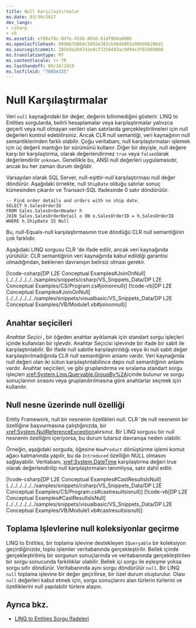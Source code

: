 ```yaml
---
title: Null Karşılaştırmalar
ms.date: 03/30/2017
dev_langs:
- csharp
- vb
ms.assetid: ef88af8c-8dfe-4556-8b56-81df960a900b
ms.openlocfilehash: 0996b7d864c5892e383cb98d4065e99b096206d1
ms.sourcegitcommit: 205b9a204742e9c77256d43ac9d94c3f82909808
ms.translationtype: MT
ms.contentlocale: tr-TR
ms.lasthandoff: 09/10/2019
ms.locfileid: "70854325"
---
```

# <a name="null-comparisons"></a>Null Karşılaştırmalar
Veri `null` kaynağındaki bir değer, değerin bilinmediğini gösterir. LINQ to Entities sorgularda, belirli hesaplamalar veya karşılaştırmalar yalnızca geçerli veya null olmayan verileri olan satırlarda gerçekleştirilmeleri için null değerleri kontrol edebilirsiniz. Ancak CLR null semantiği, veri kaynağının null semantiklerinden farklı olabilir. Çoğu veritabanı, null karşılaştırmaları işlemek için üç değerli mantığın bir sürümünü kullanır. Diğer bir deyişle, null değere karşı bir karşılaştırma, olarak değerlendirmez `true` veya `false`olarak değerlendirilir `unknown`. Genellikle bu, ANSI null değerleri uygulamasıdır, ancak bu her zaman durum değildir.  
  
 Varsayılan olarak SQL Server, null-eşittir-null karşılaştırması null değer döndürür. Aşağıdaki örnekte, null `ShipDate` olduğu satırlar sonuç kümesinden çıkarılır ve Transact-SQL ifadesinde 0 satır döndürülür.  
  
```  
-- Find order details and orders with no ship date.  
SELECT h.SalesOrderID  
FROM Sales.SalesOrderHeader h  
JOIN Sales.SalesOrderDetail o ON o.SalesOrderID = h.SalesOrderID  
WHERE h.ShipDate IS Null  
```  
  
 Bu, null-Equals-null karşılaştırmasının true döndüğü CLR null semantiğinin çok farklıdır.  
  
 Aşağıdaki LINQ sorgusu CLR 'de ifade edilir, ancak veri kaynağında yürütülür. CLR semantiğinin veri kaynağında kabul edildiği garantisi olmadığından, beklenen davranışın belirsiz olması gerekir.  
  
 [!code-csharp[DP L2E Conceptual Examples#JoinOnNull](../../../../../../samples/snippets/csharp/VS_Snippets_Data/DP L2E Conceptual Examples/CS/Program.cs#joinonnull)]
 [!code-vb[DP L2E Conceptual Examples#JoinOnNull](../../../../../../samples/snippets/visualbasic/VS_Snippets_Data/DP L2E Conceptual Examples/VB/Module1.vb#joinonnull)]  
  
## <a name="key-selectors"></a>Anahtar seçicileri  
 *Anahtar Seçici* , bir öğeden anahtar ayıklamak için standart sorgu işleçleri içinde kullanılan bir işlevdir. Anahtar Seçicisi işlevinde bir ifade bir sabit ile karşılaştırılabilir. Bir ifade null sabitle karşılaştırıldığı veya iki null sabit değer karşılaştırılmadığında CLR null semantiğinin anlamı vardır. Veri kaynağında null değeri olan iki sütun karşılaştırılabilince depo null semantiğinin anlamı vardır. Anahtar seçicileri, ve gibi gruplandırma ve sıralama standart sorgu işleçleri <xref:System.Linq.Queryable.GroupBy%2A>içinde bulunur ve sorgu sonuçlarının sırasını veya gruplandırılmasına göre anahtarlar seçmek için kullanılır.  
  
## <a name="null-property-on-a-null-object"></a>Null nesne üzerinde null özelliği  
 Entity Framework, null bir nesnenin özellikleri null. CLR 'de null nesnenin bir özelliğine başvurmasına çalıştığınızda, bir <xref:System.NullReferenceException>alırsınız. Bir LINQ sorgusu bir null nesnenin özelliğini içeriyorsa, bu durum tutarsız davranışa neden olabilir.  
  
 Örneğin, aşağıdaki sorguda, öğesine `NewProduct` dönüştürme işlemi komut ağacı katmanında yapılır, bu da `Introduced` özelliğin NULL olmasını sağlayabilir. Veritabanı, <xref:System.DateTime> karşılaştırma değeri true olarak değerlendirilip null karşılaştırmaları tanımlıysa, satır dahil edilir.  
  
 [!code-csharp[DP L2E Conceptual Examples#CastResultsIsNull](../../../../../../samples/snippets/csharp/VS_Snippets_Data/DP L2E Conceptual Examples/CS/Program.cs#castresultsisnull)]
 [!code-vb[DP L2E Conceptual Examples#CastResultsIsNull](../../../../../../samples/snippets/visualbasic/VS_Snippets_Data/DP L2E Conceptual Examples/VB/Module1.vb#castresultsisnull)]  
  
## <a name="passing-null-collections-to-aggregate-functions"></a>Toplama Işlevlerine null koleksiyonlar geçirme  
 LINQ to Entities, bir toplama işlevine destekleyen `IQueryable` bir koleksiyon geçirdiğinizde, toplu işlemler veritabanında gerçekleştirilir. Bellek içinde gerçekleştirilmiş bir sorgunun sonuçlarında ve veritabanında gerçekleştirilen bir sorgu sonucunda farklılıklar olabilir. Bellek içi sorgu ile eşleşme yoksa sorgu sıfır döndürür. Veritabanında aynı sorgu döndürülür `null`. Bir LINQ `null` toplama işlevine bir değer geçirilirse, bir özel durum oluşturulur. Olası `null` değerleri kabul etmek için, sorgu sonuçlarını alan türlerin türlerini ve özelliklerini null yapılabilir türlere atayın.  
  
## <a name="see-also"></a>Ayrıca bkz.

- [LINQ to Entities Sorgu İfadeleri](expressions-in-linq-to-entities-queries.md)
